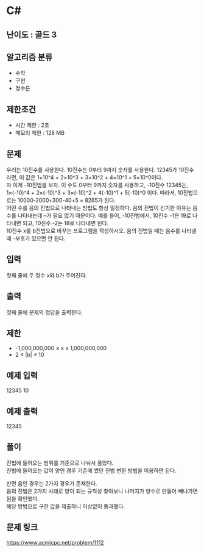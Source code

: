 # C#

## 난이도 : 골드 3

## 알고리즘 분류
  - 수학
  - 구현
  - 정수론

## 제한조건
  - 시간 제한 : 2초
  - 메모리 제한 : 128 MB

## 문제
우리는 10진수를 사용한다. 10진수는 0부터 9까지 숫자를 사용한다. 12345가 10진수라면, 이 값은 1×10^4 + 2×10^3 + 3×10^2 + 4×10^1 + 5×10^0이다.<br/>
자 이제 -10진법을 보자. 이 수도 0부터 9까지 숫자를 사용하고, -10진수 12345는, 1×(-10)^4 + 2×(-10)^3 + 3×(-10)^2 + 4(-10)^1 + 5(-10)^0 이다. 따라서, 10진법으로는 10000-2000+300-40+5 = 8265가 된다.<br/>
어떤 수를 음의 진법으로 나타내는 방법도 항상 일정하다. 음의 진법이 신기한 이유는 음수를 나타내는데 –가 필요 없기 때문이다. 예를 들어, -10진법에서, 10진수 -1은 19로 나타내면 되고, 10진수 -2는 18로 나타내면 된다.<br/>
10진수 x를 b진법으로 바꾸는 프로그램을 작성하시오. 음의 진법일 때는 음수를 나타낼 때 -부호가 있으면 안 된다.<br/>

## 입력
첫째 줄에 두 정수 x와 b가 주어진다.<br/>

## 출력
첫째 줄에 문제의 정답을 출력한다.<br/>

## 제한
  - -1,000,000,000 ≤ x ≤ 1,000,000,000
  - 2 ≤ |b| ≤ 10

## 예제 입력
12345 10<br/>

## 예제 출력
12345<br/>

## 풀이
진법에 들어오는 범위를 기준으로 나눠서 풀었다.<br/>
진법에 들어오는 값이 양인 경우 기존에 썼던 진법 변환 방법을 이용하면 된다.<br/>


반면 음인 경우는 2가지 경우가 존재한다.<br/>
음의 진법은 2가지 사례로 양이 되는 규칙성 찾아보니 나머지가 양수로 만들어 빼나가면 됨을 확인했다.<br/>
해당 방법으로 구한 값을 제출하니 이상없이 통과했다.<br/>

## 문제 링크
https://www.acmicpc.net/problem/1112